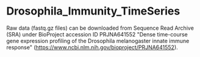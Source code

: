 # Drosophila_Immunity_TimeSeries

Raw data (fastq.gz files) can be downloaded from Sequence Read Archive (SRA) under BioProject accession ID PRJNA641552 "Dense time-course gene expression profiling of the Drosophila melanogaster innate immune response" (https://www.ncbi.nlm.nih.gov/bioproject/PRJNA641552).
